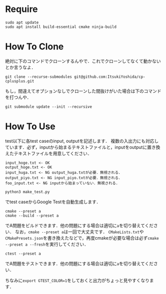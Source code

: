 # Require
```
sudo apt update
sudo apt install build-essential cmake ninja-build
```

# How To Clone
絶対に下のコマンドでクローンするんやで．これでクローンしてなくて動かないとか言うなよ．
```
git clone --recurse-submodules git@github.com:ItsukiYoshida/cp-cplusplus.git
```
もし，間違えてオプションなしでクローンした間抜けがいた場合は下のコマンドを打つんや．
```
git submodule update --init --recursive
```

# How To Use
test以下に各test caseのinput, outputを記述します．
複数の入出力にも対応しています．必ず，inputから始まるテキストファイルと，inputをoutputに置き換えたテキストファイルを用意してください．

```
input_hoge.txt <- OK
output_hoge.txt <- OK
input_huga.txt <- NG output_huga.txtが必要．無視される．
output_piyo.txt <- NG input_piyo.txtが必要．無視される．
foo_input.txt <- NG inputから始まっていない．無視される．
```

```
python3 make_test.py
```
でtest caseからGoogle Testを自動生成します．

```
cmake --preset a
cmake --build --preset a
```
でA問題をビルドできます．他の問題にする場合は適切に`a`を切り替えてください．
なお，`cmake --preset a`は一回で大丈夫です．
`CMakeLists.txt`や`CMakePresets.json`を書き換えたなどで，再度cmakeが必要な場合は必ず`cmake --preset a --fresh`を実行してください．

```
ctest --preset a
```
でA問題をテストできます．他の問題にする場合は適切に`a`を切り替えてください．

ちなみに`export GTEST_COLOR=1`をしておくと出力がちょっと見やすくなります．
